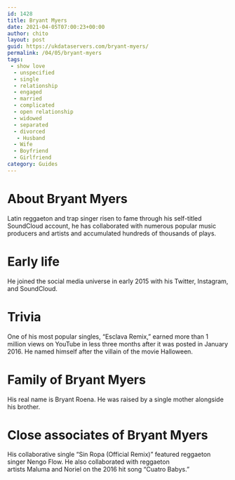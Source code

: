 ```yaml
---
id: 1428
title: Bryant Myers
date: 2021-04-05T07:00:23+00:00
author: chito
layout: post
guid: https://ukdataservers.com/bryant-myers/
permalink: /04/05/bryant-myers
tags:
 - show love
  - unspecified
  - single
  - relationship
  - engaged
  - married
  - complicated
  - open relationship
  - widowed
  - separated
  - divorced
   - Husband
  - Wife
  - Boyfriend
  - Girlfriend
category: Guides
---
```




  
  
#  About Bryant Myers
                  
                  
                  
Latin reggaeton and trap singer risen to fame through his self-titled SoundCloud account, he has collaborated with numerous popular music producers and artists and accumulated hundreds of thousands of plays. 
                  
                
                
                
# Early life
                  
                  
                  
He joined the social media universe in early 2015 with his Twitter, Instagram, and SoundCloud.
                  
                
                
                
# Trivia
                  
                  
                  
One of his most popular singles, &#8220;Esclava Remix,&#8221; earned more than 1 million views on YouTube in less three months after it was posted in January 2016. He named himself after the villain of the movie Halloween. 
                  
                
                
                
# Family of Bryant Myers
                  
                  
                  
His real name is Bryant Roena. He was raised by a single mother alongside his brother.
                  
                
                
                
# Close associates of Bryant Myers
                  
                  
                  
His collaborative single &#8220;Sin Ropa (Official Remix)&#8221; featured reggaeton singer Nengo Flow. He also collaborated with reggaeton artists Maluma and Noriel on the 2016 hit song &#8220;Cuatro Babys.&#8221;  
                  
                
              
            
          
          
          
    
    
  
